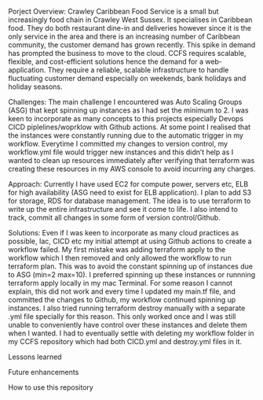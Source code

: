 Porject Overview: Crawley Caribbean Food Service is a small but increasingly food chain in Crawley West Sussex. It specialises in Caribbean food. They do both restaurant dine-in and deliveries however since it is the only service in the area and there is an increasing number of Caribbean community, the customer demand has grown recently. This spike in demand has prompted the business to move to the cloud. CCFS requires scalable, flexible, and cost-efficient solutions hence the demand for a web-application. They require a reliable, scalable infrastructure to handle fluctuating customer demand especially on weekends, bank holidays and holiday seasons. 

Challenges: The main challenge I encountered was Auto Scaling Groups (ASG) that kept spinning up instances as I had set the minimum to 2. I was keen to incorporate as many concepts to this projects especially Devops CICD piplelines/woprklow with Github actions. At some point I realised that the instances were constantly running due to the automatic trigger in my workflow. Everytime I committed my changes to version control, my workflow.yml file would trigger new instances and this didn’t help as I wanted to clean up resources immediately after verifying that terraform was creating these resources in my AWS console to avoid incurring any charges.  

Approach: Currently I have used EC2 for compute power, servers etc, ELB for high availability (ASG need to exist for ELB application). I plan to add S3 for storage, RDS for database management. The idea is to use terraform to write up the entire infrastructure and see it come to life. I also intend to track, commit all changes in some form of version control/Github. 

Solutions: Even if I was keen to incorporate as many cloud practices as possible, Iac, CICD etc my initial attempt at using Github actions to create a workflow failed. My first mistake was adding terraform apply to the workflow which I then removed and only allowed the workflow to run terraform plan. This was to avoid the constant spinning up of instances due to ASG (min=2 max=10). I preferred spinning up these instances or runnning terraform apply locally in my mac Terminal. For some reason I cannot explain, this did not work and every time I updated my main.tf file, and committed the changes to Github, my workflow continued spinning up instances. I also tried running terraform destroy manually with a separate .yml file specially for this reason. This only worked once and I was still unable to conveniently have control over these instances and delete them when I wanted. I had to eventually settle with deleting my workflow folder in my CCFS repository which had both CICD.yml and destroy.yml files in it.  

Lessons learned

Future enhancements 

How to use this repository

